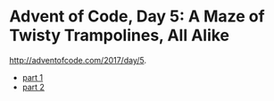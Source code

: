 # Advent of Code, Day 5: A Maze of Twisty Trampolines, All Alike

http://adventofcode.com/2017/day/5.

* [part 1](https://github.com/JPry/advent-of-code/blob/master/src/y2017/day05/part1.php)
* [part 2](https://github.com/JPry/advent-of-code/blob/master/src/y2017/day05/part2.php)
